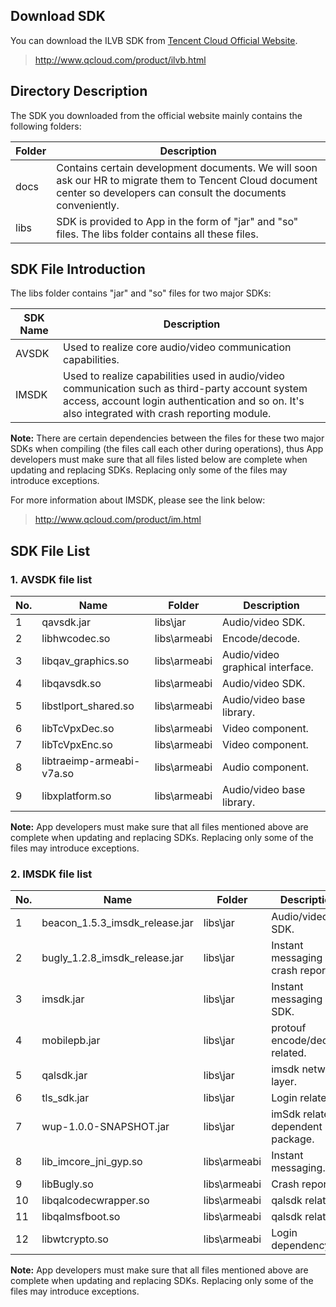 ## Download SDK
You can download the ILVB SDK from [Tencent Cloud Official Website](http://www.qcloud.com/product/ilvb.html).
> http://www.qcloud.com/product/ilvb.html

## Directory Description
The SDK you downloaded from the official website mainly contains the following folders:

| Folder | Description |
|---------|---------|
| docs | Contains certain development documents. We will soon ask our HR to migrate them to Tencent Cloud document center so developers can consult the documents conveniently.  |
| libs | SDK is provided to App in the form of "jar" and "so" files. The libs folder contains all these files.  |
## SDK File Introduction
The libs folder contains "jar" and "so" files for two major SDKs:

| SDK Name | Description |
|---------|---------|
| AVSDK | Used to realize core audio/video communication capabilities.  |
| IMSDK | Used to realize capabilities used in audio/video communication such as third-party account system access, account login authentication and so on. It's also integrated with crash reporting module.  |

**Note:** There are certain dependencies between the files for these two major SDKs when compiling (the files call each other during operations), thus App developers must make sure that all files listed below are complete when updating and replacing SDKs. Replacing only some of the files may introduce exceptions.

For more information about IMSDK, please see the link below:
> http://www.qcloud.com/product/im.html

## SDK File List
### 1. AVSDK file list
| No.  | Name | Folder | Description |
|---------|---------|---------|---------|
| 1 | qavsdk.jar | libs\jar | Audio/video SDK. |
| 2 | libhwcodec.so | libs\armeabi | Encode/decode.  |
| 3 | libqav_graphics.so | libs\armeabi | Audio/video graphical interface. |
| 4 | libqavsdk.so | libs\armeabi |  Audio/video SDK. |
| 5 | libstlport_shared.so | libs\armeabi | Audio/video base library.  |
| 6 | libTcVpxDec.so | libs\armeabi | Video component. |
| 7 | libTcVpxEnc.so | libs\armeabi | Video component.  |
| 8 | libtraeimp-armeabi-v7a.so | libs\armeabi | Audio component. |
| 9 | libxplatform.so | libs\armeabi | Audio/video base library. | 
**Note:** App developers must make sure that all files mentioned above are complete when updating and replacing SDKs. Replacing only some of the files may introduce exceptions.

### 2. IMSDK file list
| No.  | Name | Folder | Description |
|---------|---------|---------|---------|
| 1 | beacon_1.5.3_imsdk_release.jar | libs\jar | Audio/video SDK. |
| 2 | bugly_1.2.8_imsdk_release.jar | libs\jar | Instant messaging crash report.
| 3 | imsdk.jar | libs\jar | Instant messaging SDK. |
| 4 | mobilepb.jar | libs\jar | protouf encode/decode related. |
| 5 | qalsdk.jar | libs\jar | imsdk network layer. |
| 6 | tls_sdk.jar | libs\jar | Login related. |
| 7 | wup-1.0.0-SNAPSHOT.jar | libs\jar | imSdk related dependent package. |
| 8 | lib_imcore_jni_gyp.so | libs\armeabi |  Instant messaging. |
| 9 | libBugly.so | libs\armeabi | Crash report. |
| 10 | libqalcodecwrapper.so | libs\armeabi | qalsdk related. |
| 11 | libqalmsfboot.so | libs\armeabi | qalsdk related. |
| 12 | libwtcrypto.so | libs\armeabi | Login dependency. |
**Note:** App developers must make sure that all files mentioned above are complete when updating and replacing SDKs. Replacing only some of the files may introduce exceptions.

